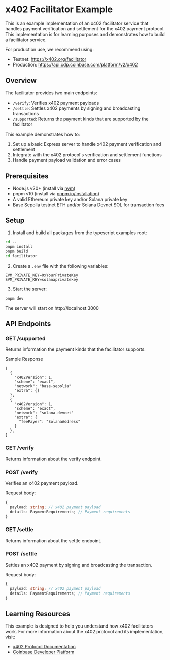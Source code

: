 # x402 Facilitator Example

This is an example implementation of an x402 facilitator service that handles payment verification and settlement for the x402 payment protocol. This implementation is for learning purposes and demonstrates how to build a facilitator service.

For production use, we recommend using:

- Testnet: https://x402.org/facilitator
- Production: https://api.cdp.coinbase.com/platform/v2/x402

## Overview

The facilitator provides two main endpoints:

- `/verify`: Verifies x402 payment payloads
- `/settle`: Settles x402 payments by signing and broadcasting transactions
- `/supported`: Returns the payment kinds that are supported by the facilitator

This example demonstrates how to:

1. Set up a basic Express server to handle x402 payment verification and settlement
2. Integrate with the x402 protocol's verification and settlement functions
3. Handle payment payload validation and error cases

## Prerequisites

- Node.js v20+ (install via [nvm](https://github.com/nvm-sh/nvm))
- pnpm v10 (install via [pnpm.io/installation](https://pnpm.io/installation))
- A valid Ethereum private key and/or Solana private key
- Base Sepolia testnet ETH and/or Solana Devnet SOL for transaction fees

## Setup

1. Install and build all packages from the typescript examples root:

```bash
cd ..
pnpm install
pnpm build
cd facilitator
```

2. Create a `.env` file with the following variables:

```env
EVM_PRIVATE_KEY=0xYourPrivateKey
SVM_PRIVATE_KEY=solanaprivatekey
```

3. Start the server:

```bash
pnpm dev
```

The server will start on http://localhost:3000

## API Endpoints

### GET /supported

Returns information the payment kinds that the facilitator supports.

Sample Response

```json5
[
  {
    "x402Version": 1,
    "scheme": "exact",
    "network": "base-sepolia"
    "extra": {}
  },
  {
    "x402Version": 1,
    "scheme": "exact",
    "network": "solana-devnet"
    "extra": {
      "feePayer": "SolanaAddress"
    }
  },
]
```

### GET /verify

Returns information about the verify endpoint.

### POST /verify

Verifies an x402 payment payload.

Request body:

```typescript
{
  payload: string; // x402 payment payload
  details: PaymentRequirements; // Payment requirements
}
```

### GET /settle

Returns information about the settle endpoint.

### POST /settle

Settles an x402 payment by signing and broadcasting the transaction.

Request body:

```typescript
{
  payload: string; // x402 payment payload
  details: PaymentRequirements; // Payment requirements
}
```

## Learning Resources

This example is designed to help you understand how x402 facilitators work. For more information about the x402 protocol and its implementation, visit:

- [x402 Protocol Documentation](https://x402.org)
- [Coinbase Developer Platform](https://www.coinbase.com/developer-platform)
